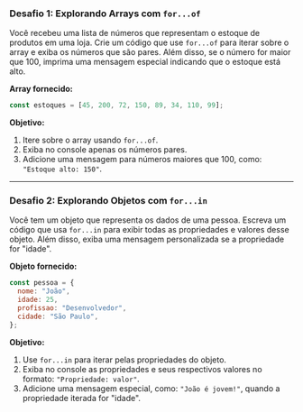 ### Desafio 1: Explorando Arrays com `for...of`

Você recebeu uma lista de números que representam o estoque de produtos em uma loja. Crie um código que use `for...of` para iterar sobre o array e exiba os números que são pares. Além disso, se o número for maior que 100, imprima uma mensagem especial indicando que o estoque está alto.

**Array fornecido:**

```javascript
const estoques = [45, 200, 72, 150, 89, 34, 110, 99];
```

**Objetivo:**

1. Itere sobre o array usando `for...of`.
2. Exiba no console apenas os números pares.
3. Adicione uma mensagem para números maiores que 100, como: `"Estoque alto: 150"`.

---

### Desafio 2: Explorando Objetos com `for...in`

Você tem um objeto que representa os dados de uma pessoa. Escreva um código que usa `for...in` para exibir todas as propriedades e valores desse objeto. Além disso, exiba uma mensagem personalizada se a propriedade for "idade".

**Objeto fornecido:**

```javascript
const pessoa = {
  nome: "João",
  idade: 25,
  profissao: "Desenvolvedor",
  cidade: "São Paulo",
};
```

**Objetivo:**

1. Use `for...in` para iterar pelas propriedades do objeto.
2. Exiba no console as propriedades e seus respectivos valores no formato: `"Propriedade: valor"`.
3. Adicione uma mensagem especial, como: `"João é jovem!"`, quando a propriedade iterada for "idade".
